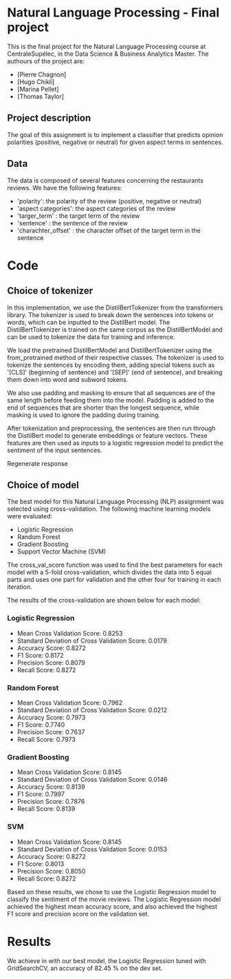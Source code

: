 # Natural Language Processing - Final project

This is the final project for the Natural Language Processing course at CentraleSupélec, in the Data Science & Business Analytics Master.
The authours of the project are:
- [Pierre Chagnon]
- [Hugo Chikli]
- [Marina Pellet]
- [Thomas Taylor]

## Project description

The goal of this assignment is to implement a classifier that predicts opinion polarities (positive, negative or neutral) for given aspect terms in sentences.

## Data

The data is composed of several features concerning the restaurants reviews. We have the following features:
- 'polarity': the polarity of the review (positive, negative or neutral)
- 'aspect categories': the aspect categories of the review
- 'targer_term' : the target term of the review
- 'sentence' : the sentence of the review
- 'charachter_offset' : the character offset of the target term in the sentence

# Code

## Choice of tokenizer

In this implementation, we use the DistilBertTokenizer from the transformers library. The tokenizer is used to break down the sentences into tokens or words, which can be inputted to the DistilBert model. The DistilBertTokenizer is trained on the same corpus as the DistilBertModel and can be used to tokenize the data for training and inference.

We load the pretrained DistilBertModel and DistilBertTokenizer using the from_pretrained method of their respective classes. The tokenizer is used to tokenize the sentences by encoding them, adding special tokens such as '[CLS]' (beginning of sentence) and '[SEP]' (end of sentence), and breaking them down into word and subword tokens.

We also use padding and masking to ensure that all sequences are of the same length before feeding them into the model. Padding is added to the end of sequences that are shorter than the longest sequence, while masking is used to ignore the padding during training.

After tokenization and preprocessing, the sentences are then run through the DistilBert model to generate embeddings or feature vectors. These features are then used as inputs to a logistic regression model to predict the sentiment of the input sentences.


Regenerate response

## Choice of model

The best model for this Natural Language Processing (NLP) assignment was selected using cross-validation. The following machine learning models were evaluated:

-  Logistic Regression
- Random Forest
- Gradient Boosting
- Support Vector Machine (SVM)

The cross_val_score function was used to find the best parameters for each model with a 5-fold cross-validation, which divides the data into 5 equal parts and uses one part for validation and the other four for training in each iteration.

The results of the cross-validation are shown below for each model:

### Logistic Regression
- Mean Cross Validation Score: 0.8253
- Standard Deviation of Cross Validation Score: 0.0179
- Accuracy Score: 0.8272
- F1 Score: 0.8172
- Precision Score: 0.8079
- Recall Score: 0.8272

### Random Forest
- Mean Cross Validation Score: 0.7962
- Standard Deviation of Cross Validation Score: 0.0212
- Accuracy Score: 0.7973
- F1 Score: 0.7740
- Precision Score: 0.7637
- Recall Score: 0.7973

### Gradient Boosting
- Mean Cross Validation Score: 0.8145
- Standard Deviation of Cross Validation Score: 0.0146
- Accuracy Score: 0.8139
- F1 Score: 0.7997
- Precision Score: 0.7876
- Recall Score: 0.8139

### SVM
- Mean Cross Validation Score: 0.8145
- Standard Deviation of Cross Validation Score: 0.0153
- Accuracy Score: 0.8272
- F1 Score: 0.8013
- Precision Score: 0.8050
- Recall Score: 0.8272

Based on these results, we chose to use the Logistic Regression model to classify the sentiment of the movie reviews. The Logistic Regression model achieved the highest mean accuracy score, and also achieved the highest F1 score and precision score on the validation set.


# Results

We achieve in with our best model, the Logistic Regression tuned with GridSearchCV, an accuracy of 82.45 % on the dev set. 

